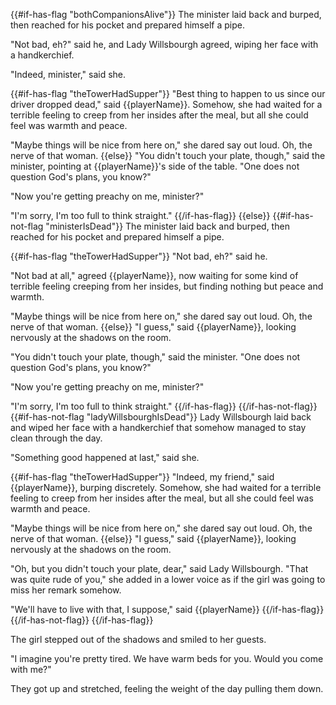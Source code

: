 {{#if-has-flag "bothCompanionsAlive"}}
The minister laid back and burped, then reached for his pocket and prepared himself a pipe.

"Not bad, eh?" said he, and Lady Willsbourgh agreed, wiping her face with a handkerchief.

"Indeed, minister," said she.

{{#if-has-flag "theTowerHadSupper"}}
"Best thing to happen to us since our driver dropped dead," said {{playerName}}. Somehow, she had waited for a terrible feeling to creep from her insides after the meal, but all she could feel was warmth and peace.

"Maybe things will be nice from here on," she dared say out loud. Oh, the nerve of that woman.
{{else}}
"You didn't touch your plate, though," said the minister, pointing at {{playerName}}'s side of the table. "One does not question God's plans, you know?"

"Now you're getting preachy on me, minister?"

"I'm sorry, I'm too full to think straight."
{{/if-has-flag}}
{{else}}
{{#if-has-not-flag "ministerIsDead"}}
The minister laid back and burped, then reached for his pocket and prepared himself a pipe.

{{#if-has-flag "theTowerHadSupper"}}
"Not bad, eh?" said he.

"Not bad at all," agreed {{playerName}}, now waiting for some kind of terrible feeling creeping from her insides, but finding nothing but peace and warmth.

"Maybe things will be nice from here on," she dared say out loud. Oh, the nerve of that woman.
{{else}}
"I guess," said {{playerName}}, looking nervously at the shadows on the room.

"You didn't touch your plate, though," said the minister. "One does not question God's plans, you know?"

"Now you're getting preachy on me, minister?"

"I'm sorry, I'm too full to think straight."
{{/if-has-flag}}
{{/if-has-not-flag}}
{{#if-has-not-flag "ladyWillsbourghIsDead"}}
Lady Willsbourgh laid back and wiped her face with a handkerchief that somehow managed to stay clean through the day.

"Something good happened at last," said she.

{{#if-has-flag "theTowerHadSupper"}}
"Indeed, my friend," said {{playerName}}, burping discretely. Somehow, she had waited for a terrible feeling to creep from her insides after the meal, but all she could feel was warmth and peace.

"Maybe things will be nice from here on," she dared say out loud. Oh, the nerve of that woman.
{{else}}
"I guess," said {{playerName}}, looking nervously at the shadows on the room.

"Oh, but you didn't touch your plate, dear," said Lady Willsbourgh. "That was quite rude of you," she added in a lower voice as if the girl was going to miss her remark somehow.

"We'll have to live with that, I suppose," said {{playerName}}
{{/if-has-flag}}
{{/if-has-not-flag}}
{{/if-has-flag}}

The girl stepped out of the shadows and smiled to her guests.

"I imagine you're pretty tired. We have warm beds for you. Would you come with me?"

They got up and stretched, feeling the weight of the day pulling them down.
